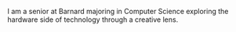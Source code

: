 I am a senior at Barnard majoring in Computer Science exploring the hardware side of technology 
through a creative lens. 
